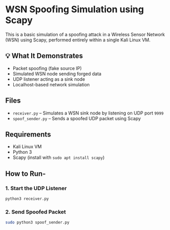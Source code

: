 # WSN Spoofing Simulation using Scapy

This is a basic simulation of a spoofing attack in a Wireless Sensor Network (WSN) using Scapy, performed entirely within a single Kali Linux VM.

## 💡 What It Demonstrates

- Packet spoofing (fake source IP)
- Simulated WSN node sending forged data
- UDP listener acting as a sink node
- Localhost-based network simulation

## Files

- `receiver.py` – Simulates a WSN sink node by listening on UDP port `9999`
- `spoof_sender.py` – Sends a spoofed UDP packet using Scapy

## Requirements

- Kali Linux VM
- Python 3
- Scapy (install with `sudo apt install scapy`)

## How to Run-

### 1. Start the UDP Listener

```bash
python3 receiver.py
```

### 2. Send Spoofed Packet

```bash
sudo python3 spoof_sender.py